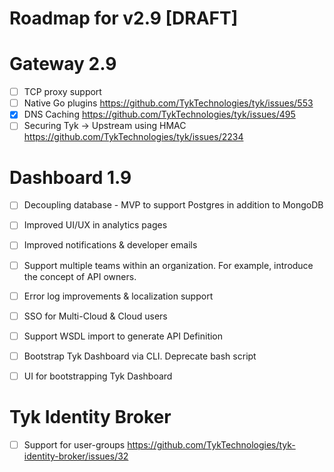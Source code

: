 # Roadmap for v2.9 [DRAFT]

# Gateway 2.9
- [ ] TCP proxy support
- [ ] Native Go plugins https://github.com/TykTechnologies/tyk/issues/553
- [x] DNS Caching https://github.com/TykTechnologies/tyk/issues/495
- [ ] Securing Tyk -> Upstream using HMAC https://github.com/TykTechnologies/tyk/issues/2234

# Dashboard 1.9
- [ ] Decoupling database - MVP to support Postgres in addition to MongoDB
- [ ] Improved UI/UX in analytics pages
- [ ] Improved notifications & developer emails
- [ ] Support multiple teams within an organization. For example, introduce the concept of API owners.
- [ ] Error log improvements & localization support
- [ ] SSO for Multi-Cloud & Cloud users
- [ ] Support WSDL import to generate API Definition
- [ ] Bootstrap Tyk Dashboard via CLI. Deprecate bash script
- [ ] UI for bootstrapping Tyk Dashboard


# Tyk Identity Broker
- [ ] Support for user-groups https://github.com/TykTechnologies/tyk-identity-broker/issues/32
